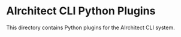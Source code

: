 # AIrchitect CLI Python Plugins

This directory contains Python plugins for the AIrchitect CLI system.